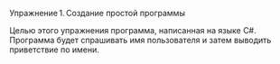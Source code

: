 Упражнение 1. Создание простой программы   

Целью этого упражнения программа, написанная на языке C#. 
Программа будет спрашивать имя пользователя и затем выводить приветствие по имени.
